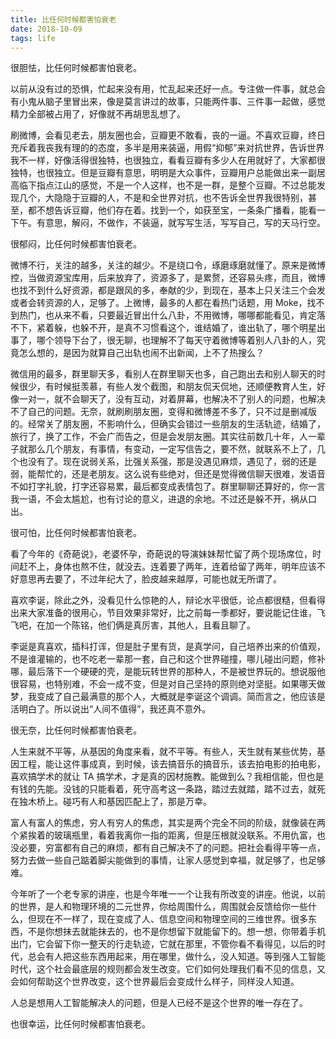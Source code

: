 ```yaml
---
title: 比任何时候都害怕衰老
date: 2018-10-09
tags: life
---
```


很胆怯，比任何时候都害怕衰老。

以前从没有过的恐惧，忙起来没有用，忙乱起来还好一点。专注做一件事，就总会有小鬼从脑子里冒出来，像是莫言讲过的故事，只能两件事、三件事一起做，感觉精力全部被占用了，好像就不再胡思乱想了。

刷微博，会看见老去，朋友圈也会，豆瓣更不敢看，丧的一逼。不喜欢豆瓣，终日充斥着我丧我有理的的态度，多半是用来装逼，用假“抑郁”来对抗世界，告诉世界我不一样，好像活得很独特，也很独立，看看豆瓣有多少人在用就好了，大家都很独特，也很独立。但是豆瓣有意思，明明是大众事件，豆瓣用户总能做出来一副居高临下指点江山的感觉，不是一个人这样，也不是一群，是整个豆瓣。不过总能发现几个，大隐隐于豆瓣的人，不是和全世界对抗，也不告诉全世界我很特别，甚至，都不想告诉豆瓣，他们存在着。找到一个，如获至宝，一条条广播看，能看一下午。有意思，解闷，不做作，不装逼，就写写生活，写写自己，写的天马行空。

很郁闷，比任何时候都害怕衰老。

微博不行，关注的越多，关注的越少。不是绕口令，琢磨琢磨就懂了。原来是微博控，当做资源宝库用，后来放弃了，资源多了，是累赘，还容易头疼，而且，微博也找不到什么好资源，都是跟风的多，奉献的少，到现在，基本上只关注三个会发或者会转资源的人，足够了。上微博，最多的人都在看热门话题，用 Moke，找不到热门，也从来不看，只要最近冒出什么八卦，不用微博，哪哪都能看见，肯定落不下，紧着躲，也躲不开，是真不习惯看这个，谁结婚了，谁出轨了，哪个明星出事了，哪个领导下台了，很无聊，也理解不了每天守着微博等着别人八卦的人，究竟怎么想的，是因为就算自己出轨也闹不出新闻，上不了热搜么？

微信用的最多，群里聊天多，看别人在群里聊天也多，自己跑出去和别人聊天的时候很少，有时候挺羡慕，有些人发个截图，和朋友侃天侃地，还顺便教育人生，好像一对一，就不会聊天了，没有互动，对着屏幕，也解决不了别人的问题，也解决不了自己的问题。无奈，就刷刷朋友圈，变得和微博差不多了，只不过是删减版的。经常关了朋友圈，不影响什么，但确实会错过一些朋友的生活轨迹，结婚了，旅行了，换了工作，不会广而告之，但是会发朋友圈。其实往前数几十年，人一辈子就那么几个朋友，有事情，有变动，一定写信告之，要不然，就联系不上了，几个也没有了。现在说弱关系，比强关系强，那是没遇见麻烦，遇见了，弱的还是弱，能帮忙的，还是老朋友。这么说有些绝对，但还是觉得微信聊天很难，发语音不如打字礼貌，打字还容易累，最后都变成表情包了。群里聊聊还算好的，你一言我一语，不会太尴尬，也有讨论的意义，进退的余地。不过还是躲不开，祸从口出。

很可怕，比任何时候都害怕衰老。

看了今年的《奇葩说》，老婆怀孕，奇葩说的导演妹妹帮忙留了两个现场席位，时间赶不上，身体也熬不住，就没去。连着要了两年，连着给留了两年，明年应该不好意思再去要了，不过年纪大了，脸皮越来越厚，可能也就无所谓了。

喜欢李诞，除此之外，没看见什么惊艳的人，辩论水平很低，论点都很糙，但看得出来大家准备的很用心，节目效果非常好，比之前每一季都好，要说能记住谁，飞飞吧，在加一个陈铭，他们俩是真厉害，其他人，且看且聊了。

李诞是真喜欢，插科打诨，但是肚子里有货，是真学问，自己培养出来的价值观，不是谁灌输的，也不吃老一辈那一套，自己和这个世界碰撞，哪儿碰出问题，修补哪，最后落下一个硬硬的壳，是能玩转世界的那种人，不是被世界玩的。想说服他很容易，也特别难，不会一成不变，但是对自己坚持的原则绝对坚挺。如果哪天做梦，我变成了自己最满意的那个人，大概就是李诞这个调调。简而言之，他应该是活明白了。所以说出“人间不值得”，我还真不意外。

很无奈，比任何时候都害怕衰老。

人生来就不平等，从基因的角度来看，就不平等。有些人，天生就有某些优势，基因工程，能让这件事成真，到时候，该去搞音乐的搞音乐，该去拍电影的拍电影，喜欢搞学术的就让 TA 搞学术，才是真的因材施教。能做到么？我相信能，但也是有钱的先能。没钱的只能看着，死守高考这一条路，踏过去就踏，踏不过去，就死在独木桥上。碰巧有人和基因匹配上了，那是万幸。

富人有富人的焦虑，穷人有穷人的焦虑，其实是两个完全不同的阶级，就像装在两个紧挨着的玻璃瓶里，看着我离你一指的距离，但是压根就没联系。不用仇富，也没必要，穷富都有自己的麻烦，都有自己解决不了的问题。把社会看得平等一点，努力去做一些自己踮着脚尖能做到的事情，让家人感觉到幸福，就足够了，也足够难。

今年听了一个老专家的讲座，也是今年唯一一个让我有所改变的讲座。他说，以前的世界，是人和物理环境的二元世界，你给周围什么，周围就会反馈给你一些什么，但现在不一样了，现在变成了人、信息空间和物理空间的三维世界。很多东西，不是你想抹去就能抹去的，也不是你想留下就能留下的。想一想，你带着手机出门，它会留下你一整天的行走轨迹，它就在那里，不管你看不看得见，以后的时代，总会有人把这些东西用起来，用在哪里，做什么，没人知道。等到强人工智能时代，这个社会最底层的规则都会发生改变。它们如何处理我们看不见的信息，又会如何帮助这个世界改变，这个世界最后会变成什么样子，同样没人知道。

人总是想用人工智能解决人的问题，但是人已经不是这个世界的唯一存在了。

也很幸运，比任何时候都害怕衰老。